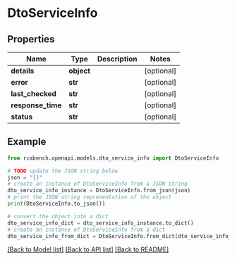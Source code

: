 # DtoServiceInfo


## Properties

Name | Type | Description | Notes
------------ | ------------- | ------------- | -------------
**details** | **object** |  | [optional] 
**error** | **str** |  | [optional] 
**last_checked** | **str** |  | [optional] 
**response_time** | **str** |  | [optional] 
**status** | **str** |  | [optional] 

## Example

```python
from rcabench.openapi.models.dto_service_info import DtoServiceInfo

# TODO update the JSON string below
json = "{}"
# create an instance of DtoServiceInfo from a JSON string
dto_service_info_instance = DtoServiceInfo.from_json(json)
# print the JSON string representation of the object
print(DtoServiceInfo.to_json())

# convert the object into a dict
dto_service_info_dict = dto_service_info_instance.to_dict()
# create an instance of DtoServiceInfo from a dict
dto_service_info_from_dict = DtoServiceInfo.from_dict(dto_service_info_dict)
```
[[Back to Model list]](../README.md#documentation-for-models) [[Back to API list]](../README.md#documentation-for-api-endpoints) [[Back to README]](../README.md)


